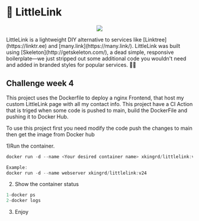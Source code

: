 # 🔗 LittleLink
<p align="center">
<img src="https://i.ibb.co/THcSLWK/avatar.png">
</p>
LittleLink is a lightweight DIY alternative to services like [Linktree](https://linktr.ee) and [many.link](https://many.link/). LittleLink was built using [Skeleton](http://getskeleton.com/), a dead simple,  responsive boilerplate—we just stripped out some additional code you wouldn't need and added in branded styles for popular services. 🦦🦦

## Challenge week 4

This project uses the Dockerfile to deploy a nginx Frontend, that host my custom LittleLink page with all my contact info. This project have a CI Action that is triged when some code is pushed to main, build the DockerFile and pushing it to Docker Hub.

To use this project first you need modify the code push the changes to main then get the image from Docker hub 

1)Run the container.
```js
docker run -d --name <Your desired container name> xkingrd/littlelink:v<desired version of the image>

Example:
docker run -d --name webserver xkingrd/littlelink:v24
```
2) Show the container status
```js
1-docker ps
2-docker logs
```
3) Enjoy
